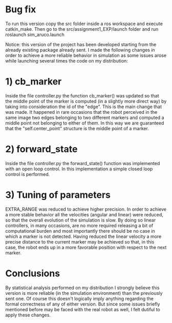 # Bug fix

To run this version copy the src folder inside a ros workspace and execute catkin_make. 
Then go to the src/assignment1_EXP/launch folder and run roslaunch sim_aruco.launch

Notice: this version of the project has been developed starting from the already existing package already sent.
I made the following changes in order to achieve a more reliable behavior in simulation as some issues arose while launching several times the code on my distribution:

# 1) cb_marker

Inside the file controller.py the function cb_marker() was updated so that the middle point of the marker is computed (in a slightly more direct way) by taking into consideration the id of the "edge".
This is the main change that was made.
It happened in rare occasions that the robot perceived in the same image two edges belonging to two different markers and computed a middle point not belonging to either of them. 
In this way we are guaranteed that the "self.center_point" structure is the middle point of a marker.

# 2) forward_state

Inside the file controller.py the forward_state() function was implemented with an open loop control. In this implementation a simple closed loop control is performed.

# 3) Tuning of parameters 

EXTRA_RANGE was reduced to achieve higher precision.
In order to achieve a more stable behavior all the velocities (angular and linear) were reduced, so that the overall evolution of the simulation is slow.
By doing so linear controllers, in many occasions, are no more required releasing a bit of computational burden and most importantly there should be no case in which a marker is not detected.
Having reduced the linear velocity a more precise distance to the current marker may be achieved so that, in this case, the robot ends up in a more favorable position with respect to the next marker.

# Conclusions

By statistical analysis performed on my distribution I strongly believe this version is more reliable (in the simulation environment) than the previously sent one.
Of course this doesn't logically imply anything regarding the formal correctness of any of either version.
But since some issues briefly mentioned before may be faced with the real robot as well, I felt dutiful to apply these changes. 
